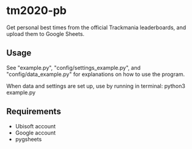 # tm2020-pb
Get personal best times from the official Trackmania leaderboards, and upload them to Google Sheets. 

## Usage
See "example.py", "config/settings_example.py", and "config/data_example.py" for explanations on how to use the program.

When data and settings are set up, use by running in terminal:
    python3 example.py

## Requirements
* Ubisoft account
* Google account
* pygsheets
